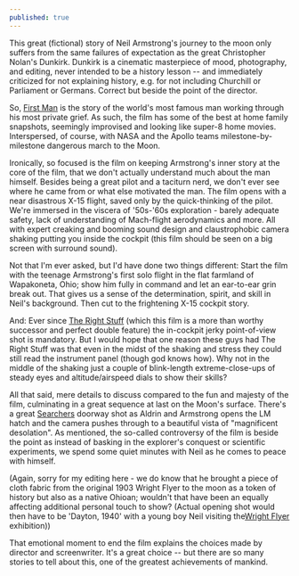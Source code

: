 ```yaml
---
published: true
---
```

This great (fictional) story of Neil Armstrong's journey to the moon only suffers from the same failures of expectation as the great Christopher Nolan's Dunkirk. Dunkirk is a cinematic masterpiece of mood, photography, and editing, never intended to be a history lesson -- and immediately criticized for not explaining history, e.g. for not including Churchill or Parliament or Germans. Correct but beside the point of the director.
 
So, [First Man](https://www.imdb.com/title/tt1213641/) is the story of the world's most famous man working through his most private grief. As such, the film has some of the best at home family snapshots, seemingly improvised and looking like super-8 home movies. Interspersed, of course, with NASA and the Apollo teams milestone-by-milestone dangerous march to the Moon.

<!--more-->
 
Ironically, so focused is the film on keeping Armstrong's inner story at the core of the film, that we don't actually understand much about the man himself. Besides being a great pilot and a taciturn nerd, we don't ever see where he came from or what else motivated the man. The film opens with a near disastrous X-15 flight, saved only by the quick-thinking of the pilot. We're immersed in the viscera of '50s-'60s exploration - barely adequate safety, lack of understanding of Mach-flight aerodynamics and more. All with expert creaking and booming sound design and claustrophobic camera shaking putting you inside the cockpit (this film should be seen on a big screen with surround sound).
 
Not that I'm ever asked, but I'd have done two things different: Start the film with the teenage Armstrong's first solo flight in the flat farmland of Wapakoneta, Ohio; show him fully in command and let an ear-to-ear grin break out. That gives us a sense of the determination, spirit, and skill in Neil's background. Then cut to the frightening X-15 cockpit story.
 
And: Ever since [The Right Stuff](https://www.imdb.com/title/tt0086197/) (which this film is a more than worthy successor and perfect double feature) the in-cockpit jerky point-of-view shot is mandatory. But I would hope that one reason these guys had The Right Stuff was that even in the midst of the shaking and stress they could still read the instrument panel (though god knows how). Why not in the middle of the shaking just a couple of blink-length extreme-close-ups of steady eyes and altitude/airspeed dials to show their skills?
 
All that said, mere details to discuss compared to the fun and majesty of the film, culminating in a great sequence at last on the Moon's surface. There's a great [Searchers]( https://www.imdb.com/title/tt0049730/) doorway shot as Aldrin and Armstrong opens the LM hatch and the camera pushes through to a beautiful vista of "magnificent desolation". As mentioned, the so-called controversy of the film is beside the point as instead of basking in the explorer's conquest or scientific experiments, we spend some quiet minutes with Neil as he comes to peace with himself.
 
(Again, sorry for my editing here - we do know that he brought a piece of cloth fabric from the original 1903 Wright Flyer to the moon as a token of history but also as a native Ohioan; wouldn't that have been an equally affecting additional personal touch to show? (Actual opening shot would then have to be 'Dayton, 1940' with a young boy Neil visiting the[Wright Flyer](https://en.wikipedia.org/wiki/Wright_Flyer_III) exhibition))
 
That emotional moment to end the film explains the choices made by director and screenwriter. It's a great choice -- but there are so many stories to tell about this, one of the greatest achievements of mankind.
